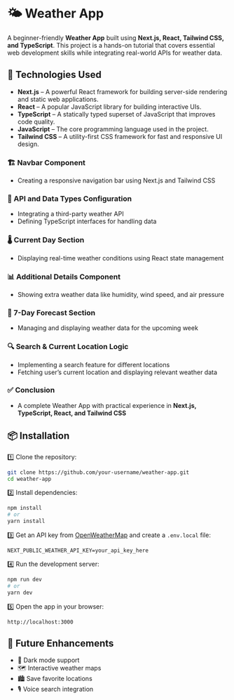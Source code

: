 # 🌤️ Weather App  

A beginner-friendly **Weather App** built using **Next.js, React, Tailwind CSS, and TypeScript**. This project is a hands-on tutorial that covers essential web development skills while integrating real-world APIs for weather data.  

## 🚀 Technologies Used  

- **Next.js** – A powerful React framework for building server-side rendering and static web applications.  
- **React** – A popular JavaScript library for building interactive UIs.  
- **TypeScript** – A statically typed superset of JavaScript that improves code quality.  
- **JavaScript** – The core programming language used in the project.  
- **Tailwind CSS** – A utility-first CSS framework for fast and responsive UI design.    

### 🏗️ Navbar Component  
- Creating a responsive navigation bar using Next.js and Tailwind CSS  
 
### 🔗 API and Data Types Configuration  
- Integrating a third-party weather API  
- Defining TypeScript interfaces for handling data  

### 🌡️ Current Day Section  
- Displaying real-time weather conditions using React state management  

### 📊 Additional Details Component  
- Showing extra weather data like humidity, wind speed, and air pressure  

### 📅 7-Day Forecast Section  
- Managing and displaying weather data for the upcoming week  

### 🔍 Search & Current Location Logic  
- Implementing a search feature for different locations  
- Fetching user’s current location and displaying relevant weather data  

### ✅ Conclusion  
- A complete Weather App with practical experience in **Next.js, TypeScript, React, and Tailwind CSS**  

## 📦 Installation  

1️⃣ Clone the repository:  
```bash
git clone https://github.com/your-username/weather-app.git
cd weather-app
```  

2️⃣ Install dependencies:  
```bash
npm install
# or
yarn install
```  

3️⃣ Get an API key from [OpenWeatherMap](https://openweathermap.org/api) and create a `.env.local` file:  
```
NEXT_PUBLIC_WEATHER_API_KEY=your_api_key_here
```  

4️⃣ Run the development server:  
```bash
npm run dev
# or
yarn dev
```  

5️⃣ Open the app in your browser:  
```
http://localhost:3000
```  


## 🎯 Future Enhancements  
- 🌙 Dark mode support  
- 🗺️ Interactive weather maps  
- 🏙️ Save favorite locations  
- 🎙️ Voice search integration  

